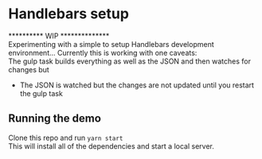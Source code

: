 # Handlebars setup
********** WIP **************  
Experimenting with a simple to setup Handlebars development environment...
Currently this is working with one caveats:  
The gulp task builds everything as well as the JSON and then watches for changes but
- The JSON is watched but the changes are not updated until you restart the gulp task


## Running the demo

Clone this repo and run `yarn start`  
This will install all of the dependencies and start a local server.
